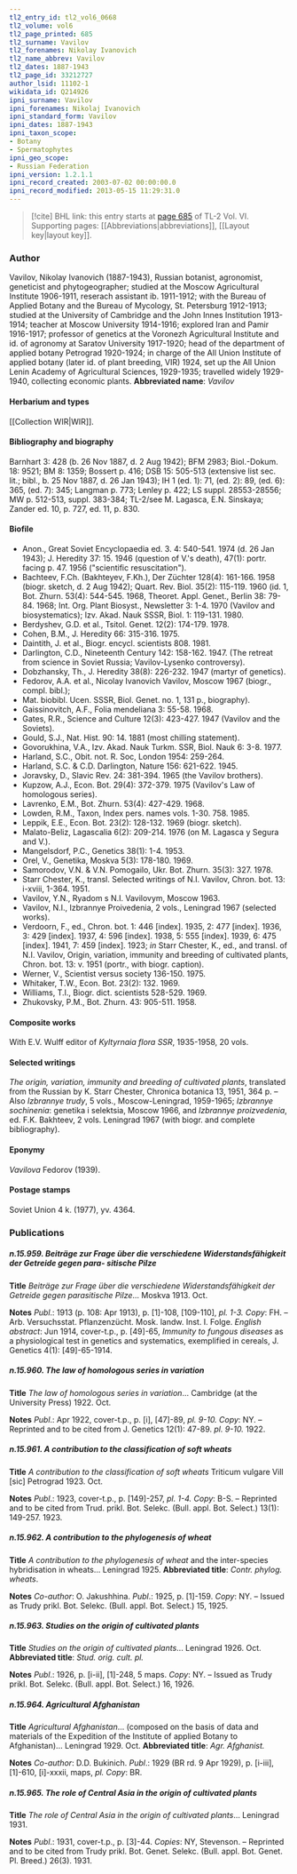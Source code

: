 ```yaml
---
tl2_entry_id: tl2_vol6_0668
tl2_volume: vol6
tl2_page_printed: 685
tl2_surname: Vavilov
tl2_forenames: Nikolay Ivanovich
tl2_name_abbrev: Vavilov
tl2_dates: 1887-1943
tl2_page_id: 33212727
author_lsid: 11102-1
wikidata_id: Q214926
ipni_surname: Vavilov
ipni_forenames: Nikolaj Ivanovich
ipni_standard_form: Vavilov
ipni_dates: 1887-1943
ipni_taxon_scope: 
- Botany
- Spermatophytes
ipni_geo_scope: 
- Russian Federation
ipni_version: 1.2.1.1
ipni_record_created: 2003-07-02 00:00:00.0
ipni_record_modified: 2013-05-15 11:29:31.0
---
```



> [!cite] BHL link: this entry starts at [page 685](https://www.biodiversitylibrary.org/page/33212727) of TL-2 Vol. VI.
> Supporting pages: [[Abbreviations|abbreviations]], [[Layout key|layout key]].

### Author

Vavilov, Nikolay Ivanovich (1887-1943), Russian botanist, agronomist, geneticist and phytogeographer; studied at the Moscow Agricultural Institute 1906-1911, reserach assistant ib. 1911-1912; with the Bureau of Applied Botany and the Bureau of Mycology, St. Petersburg 1912-1913; studied at the University of Cambridge and the John Innes Institution 1913-1914; teacher at Moscow University 1914-1916; explored Iran and Pamir 1916-1917; professor of genetics at the Voronezh Agricultural Institute and id. of agronomy at Saratov University 1917-1920; head of the department of applied botany Petrograd 1920-1924; in charge of the All Union Institute of applied botany (later id. of plant breeding, VIR) 1924, set up the All Union Lenin Academy of Agricultural Sciences, 1929-1935; travelled widely 1929-1940, collecting economic plants. 
**Abbreviated name**: *Vavilov*

#### Herbarium and types

[[Collection WIR|WIR]].

#### Bibliography and biography

Barnhart 3: 428 (b. 26 Nov 1887, d. 2 Aug 1942); BFM 2983; Biol.-Dokum. 18: 9521; BM 8: 1359; Bossert p. 416; DSB 15: 505-513 (extensive list sec. lit.; bibl., b. 25 Nov 1887, d. 26 Jan 1943); IH 1 (ed. 1): 71, (ed. 2): 89, (ed. 6): 365, (ed. 7): 345; Langman p. 773; Lenley p. 422; LS suppl. 28553-28556; MW p. 512-513, suppl. 383-384; TL-2/see M. Lagasca, E.N. Sinskaya; Zander ed. 10, p. 727, ed. 11, p. 830.

#### Biofile

- Anon., Great Soviet Encyclopaedia ed. 3. 4: 540-541. 1974 (d. 26 Jan 1943); J. Heredity 37: 15. 1946 (question of V.'s death), 47(1): portr. facing p. 47. 1956 ("scientific resuscitation").
- Bachteev, F.Ch. (Bakhteyev, F.Kh.), Der Züchter 128(4): 161-166. 1958 (biogr. sketch, d. 2 Aug 1942); Quart. Rev. Biol. 35(2): 115-119. 1960 (id. 1, Bot. Zhurn. 53(4): 544-545. 1968, Theoret. Appl. Genet., Berlin 38: 79-84. 1968; Int. Org. Plant Biosyst., Newsletter 3: 1-4. 1970 (Vavilov and biosystematics); Izv. Akad. Nauk SSSR, Biol. 1: 119-131. 1980.
- Berdyshev, G.D. et al., Tsitol. Genet. 12(2): 174-179. 1978.
- Cohen, B.M., J. Heredity 66: 315-316. 1975.
- Daintith, J. et al., Biogr. encycl. scientists 808. 1981.
- Darlington, C.D., Nineteenth Century 142: 158-162. 1947. (The retreat from science in Soviet Russia; Vavilov-Lysenko controversy).
- Dobzhansky, Th., J. Heredity 38(8): 226-232. 1947 (martyr of genetics).
- Fedorov, A.A. et al., Nicolay Ivanovich Vavilov, Moscow 1967 (biogr., compl. bibl.);
- Mat. biobibl. Ucen. SSSR, Biol. Genet. no. 1, 131 p., biography).
- Gaissinovitch, A.F., Folia mendeliana 3: 55-58. 1968.
- Gates, R.R., Science and Culture 12(3): 423-427. 1947 (Vavilov and the Soviets).
- Gould, S.J., Nat. Hist. 90: 14. 1881 (most chilling statement).
- Govorukhina, V.A., Izv. Akad. Nauk Turkm. SSR, Biol. Nauk 6: 3-8. 1977.
- Harland, S.C., Obit. not. R. Soc, London 1954: 259-264.
- Harland, S.C. & C.D. Darlington, Nature 156: 621-622. 1945.
- Joravsky, D., Slavic Rev. 24: 381-394. 1965 (the Vavilov brothers).
- Kupzow, A.J., Econ. Bot. 29(4): 372-379. 1975 (Vavilov's Law of homologous series).
- Lavrenko, E.M., Bot. Zhurn. 53(4): 427-429. 1968.
- Lowden, R.M., Taxon, Index pers. names vols. 1-30. 758. 1985.
- Leppik, E.E., Econ. Bot. 23(2): 128-132. 1969 (biogr. sketch).
- Malato-Beliz, Lagascalia 6(2): 209-214. 1976 (on M. Lagasca y Segura and V.).
- Mangelsdorf, P.C., Genetics 38(1): 1-4. 1953.
- Orel, V., Genetika, Moskva 5(3): 178-180. 1969.
- Samorodov, V.N. & V.N. Pomogailo, Ukr. Bot. Zhurn. 35(3): 327. 1978.
- Starr Chester, K., transl. Selected writings of N.I. Vavilov, Chron. bot. 13: i-xviii, 1-364. 1951.
- Vavilov, Y.N., Ryadom s N.I. Vavilovym, Moscow 1963.
- Vavilov, N.I., Izbrannye Proivedenia, 2 vols., Leningrad 1967 (selected works).
- Verdoorn, F., ed., Chron. bot. 1: 446 \[index\]. 1935, 2: 477 \[index\]. 1936, 3: 429 \[index\]. 1937, 4: 596 \[index\]. 1938, 5: 555 \[index\]. 1939, 6: 475 \[index\]. 1941, 7: 459 \[index\]. 1923; *in* Starr Chester, K., ed., and transl. of N.I. Vavilov, Origin, variation, immunity and breeding of cultivated plants, Chron. bot. 13: v. 1951 (portr., with biogr. caption).
- Werner, V., Scientist versus society 136-150. 1975.
- Whitaker, T.W., Econ. Bot. 23(2): 132. 1969.
- Williams, T.I., Biogr. dict. scientists 528-529. 1969.
- Zhukovsky, P.M., Bot. Zhurn. 43: 905-511. 1958.

#### Composite works

With E.V. Wulff editor of *Kyltyrnaia flora SSR*, 1935-1958, 20 vols.

#### Selected writings

*The origin, variation, immunity and breeding of cultivated plants*, translated from the Russian by K. Starr Chester, Chronica botanica 13, 1951, 364 p. – Also *Izbrannye trudy*, 5 vols., Moscow-Leningrad, 1959-1965; *Izbrannye sochinenia*: genetika i selektsia, Moscow 1966, and *Izbrannye proizvedenia*, ed. F.K. Bakhteev, 2 vols. Leningrad 1967 (with biogr. and complete bibliography).

#### Eponymy

*Vavilova* Fedorov (1939).

#### Postage stamps

Soviet Union 4 k. (1977), yv. 4364.

### Publications

##### n.15.959. Beiträge zur Frage über die verschiedene Widerstandsfähigkeit der Getreide gegen para- sitische Pilze

**Title**
*Beiträge zur Frage über die verschiedene Widerstandsfähigkeit der Getreide gegen parasitische Pilze*... Moskva 1913. Oct.

**Notes**
*Publ*.: 1913 (p. 108: Apr 1913), p. \[1\]-108, \[109-110\], *pl. 1-3. Copy*: FH. – Arb. Versuchsstat. Pflanzenzücht. Mosk. landw. Inst. I. Folge.
*English abstract*: Jun 1914, cover-t.p., p. \[49\]-65, *Immunity to fungous diseases* as a physiological test in genetics and systematics, exemplified in cereals, J. Genetics 4(1): \[49\]-65-1914.

##### n.15.960. The law of homologous series in variation

**Title**
*The law of homologous series in variation*... Cambridge (at the University Press) 1922. Oct.

**Notes**
*Publ*.: Apr 1922, cover-t.p., p. \[i\], \[47\]-89, *pl. 9-10. Copy*: NY. – Reprinted and to be cited from J. Genetics 12(1): 47-89. *pl. 9-10.* 1922.

##### n.15.961. A contribution to the classification of soft wheats

**Title**
*A contribution to the classification of soft wheats* Triticum vulgare Vill \[sic\] Petrograd 1923. Oct.

**Notes**
*Publ*.: 1923, cover-t.p., p. \[149\]-257, *pl. 1-4. Copy*: B-S. – Reprinted and to be cited from Trud. prikl. Bot. Selekc. (Bull. appl. Bot. Select.) 13(1): 149-257. 1923.

##### n.15.962. A contribution to the phylogenesis of wheat

**Title**
*A contribution to the phylogenesis of wheat* and the inter-species hybridisation in wheats... Leningrad 1925.
**Abbreviated title**: *Contr. phylog. wheats*.

**Notes**
*Co-author*: O. Jakushhina.
*Publ*.: 1925, p. \[1\]-159. *Copy*: NY. – Issued as Trudy prikl. Bot. Selekc. (Bull. appl. Bot. Select.) 15, 1925.

##### n.15.963. Studies on the origin of cultivated plants

**Title**
*Studies on the origin of cultivated plants*... Leningrad 1926. Oct.
**Abbreviated title**: *Stud. orig. cult. pl.*

**Notes**
*Publ*.: 1926, p. \[i-ii\], \[1\]-248, 5 maps. *Copy*: NY. – Issued as Trudy prikl. Bot. Selekc. (Bull. appl. Bot. Select.) 16, 1926.

##### n.15.964. Agricultural Afghanistan

**Title**
*Agricultural Afghanistan*... (composed on the basis of data and materials of the Expedition of the Institute of applied Botany to Afghanistan)... Leningrad 1929. Oct.
**Abbreviated title**: *Agr. Afghanist.*

**Notes**
*Co-author*: D.D. Bukinich.
*Publ*.: 1929 (BR rd. 9 Apr 1929), p. \[i-iii\], \[1\]-610, \[i\]-xxxii, maps, *pl. Copy*: BR.

##### n.15.965. The role of Central Asia in the origin of cultivated plants

**Title**
*The role of Central Asia in the origin of cultivated plants*... Leningrad 1931.

**Notes**
*Publ*.: 1931, cover-t.p., p. \[3\]-44. *Copies*: NY, Stevenson. – Reprinted and to be cited from Trudy prikl. Bot. Genet. Selekc. (Bull. appl. Bot. Genet. Pl. Breed.) 26(3). 1931.

